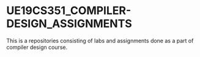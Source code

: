 # UE19CS351_COMPILER-DESIGN_ASSIGNMENTS
This is a repositories consisting of labs and assignments done as a part of compiler design course.
